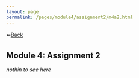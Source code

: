 ```yaml
---
layout: page
permalink: /pages/module4/assignment2/m4a2.html
---
```


⬅️[Back](/pages/module4.html)

## Module 4: Assignment 2

*nothin to see here*
